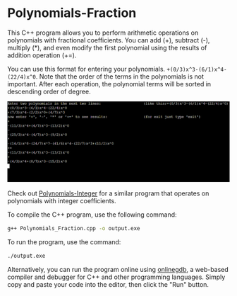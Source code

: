 # Polynomials-Fraction

This C++ program allows you to perform arithmetic operations on polynomials with fractional coefficients. You can add (+), subtract (-), multiply (*), and even modify the first polynomial using the results of addition operation (+=).

You can use this format for entering your polynomials. ``+(0/3)x^3-(6/1)x^4-(22/4)x^0``. Note that the order of the terms in the polynomials is not important. After each operation, the polynomial terms will be sorted in descending order of degree.

![Example image](./Fraction.png)

Check out [Polynomials-Integer](https://github.com/FarnoodID/Polynomials-Integer) for a similar program that operates on polynomials with integer coefficients.

To compile the C++ program, use the following command:
```bash
g++ Polynomials_Fraction.cpp -o output.exe
```
To run the program, use the command:
```bash
./output.exe
```

Alternatively, you can run the program online using [onlinegdb](https://onlinegdb.com/), a web-based compiler and debugger for C++ and other programming languages. Simply copy and paste your code into the editor, then click the "Run" button.
